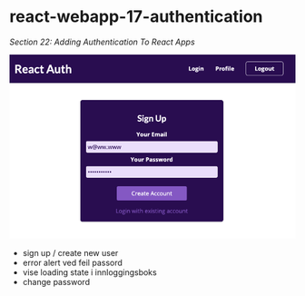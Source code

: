 # react-webapp-17-authentication
*Section 22: Adding Authentication To React Apps*

![app](src/assets/2021-06-18-signup.png)

- sign up / create new user
- error alert ved feil passord
- vise loading state i innloggingsboks
- change password